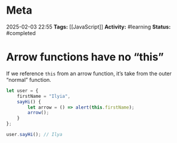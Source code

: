 # Meta
2025-02-03 22:55
**Tags:** [[JavaScript]]
**Activity:** #learning 
**Status:** #completed 

# Arrow functions have no “this”

If we reference `this` from an arrow function, it’s take from the outer “normal” function.
```JavaScript title:example.js
let user = {
	firstName = "Ilyia",
	sayHi() {
		let arrow = () => alert(this.firstName);
		arrow();
	}
};

user.sayHi(); // Ilya
```

